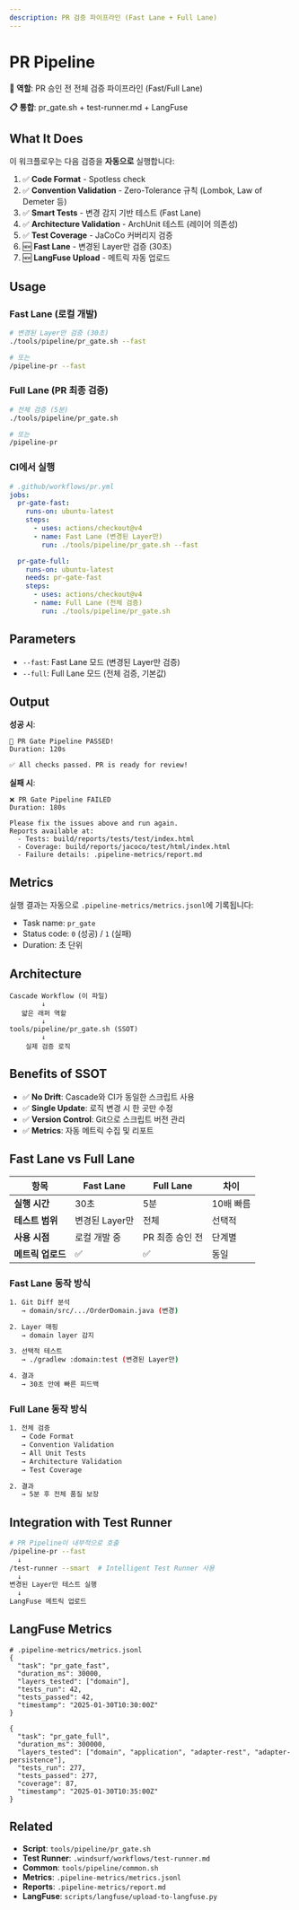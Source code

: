 ```yaml
---
description: PR 검증 파이프라인 (Fast Lane + Full Lane)
---
```


# PR Pipeline

**🎯 역할**: PR 승인 전 전체 검증 파이프라인 (Fast/Full Lane)

**📋 통합**: pr_gate.sh + test-runner.md + LangFuse

## What It Does

이 워크플로우는 다음 검증을 **자동으로** 실행합니다:

1. ✅ **Code Format** - Spotless check
2. ✅ **Convention Validation** - Zero-Tolerance 규칙 (Lombok, Law of Demeter 등)
3. ✅ **Smart Tests** - 변경 감지 기반 테스트 (Fast Lane)
4. ✅ **Architecture Validation** - ArchUnit 테스트 (레이어 의존성)
5. ✅ **Test Coverage** - JaCoCo 커버리지 검증
6. 🆕 **Fast Lane** - 변경된 Layer만 검증 (30초)
7. 🆕 **LangFuse Upload** - 메트릭 자동 업로드

## Usage

### Fast Lane (로컬 개발)

```bash
# 변경된 Layer만 검증 (30초)
./tools/pipeline/pr_gate.sh --fast

# 또는
/pipeline-pr --fast
```

### Full Lane (PR 최종 검증)

```bash
# 전체 검증 (5분)
./tools/pipeline/pr_gate.sh

# 또는
/pipeline-pr
```

### CI에서 실행

```yaml
# .github/workflows/pr.yml
jobs:
  pr-gate-fast:
    runs-on: ubuntu-latest
    steps:
      - uses: actions/checkout@v4
      - name: Fast Lane (변경된 Layer만)
        run: ./tools/pipeline/pr_gate.sh --fast

  pr-gate-full:
    runs-on: ubuntu-latest
    needs: pr-gate-fast
    steps:
      - uses: actions/checkout@v4
      - name: Full Lane (전체 검증)
        run: ./tools/pipeline/pr_gate.sh
```

## Parameters

- `--fast`: Fast Lane 모드 (변경된 Layer만 검증)
- `--full`: Full Lane 모드 (전체 검증, 기본값)

## Output

**성공 시**:
```
🎉 PR Gate Pipeline PASSED!
Duration: 120s

✅ All checks passed. PR is ready for review!
```

**실패 시**:
```
❌ PR Gate Pipeline FAILED
Duration: 180s

Please fix the issues above and run again.
Reports available at:
  - Tests: build/reports/tests/test/index.html
  - Coverage: build/reports/jacoco/test/html/index.html
  - Failure details: .pipeline-metrics/report.md
```

## Metrics

실행 결과는 자동으로 `.pipeline-metrics/metrics.jsonl`에 기록됩니다:
- Task name: `pr_gate`
- Status code: `0` (성공) / `1` (실패)
- Duration: 초 단위

## Architecture

```
Cascade Workflow (이 파일)
        ↓
   얇은 래퍼 역할
        ↓
tools/pipeline/pr_gate.sh (SSOT)
        ↓
    실제 검증 로직
```

## Benefits of SSOT

- ✅ **No Drift**: Cascade와 CI가 동일한 스크립트 사용
- ✅ **Single Update**: 로직 변경 시 한 곳만 수정
- ✅ **Version Control**: Git으로 스크립트 버전 관리
- ✅ **Metrics**: 자동 메트릭 수집 및 리포트

## Fast Lane vs Full Lane

| 항목 | Fast Lane | Full Lane | 차이 |
|------|-----------|-----------|------|
| **실행 시간** | 30초 | 5분 | 10배 빠름 |
| **테스트 범위** | 변경된 Layer만 | 전체 | 선택적 |
| **사용 시점** | 로컬 개발 중 | PR 최종 승인 전 | 단계별 |
| **메트릭 업로드** | ✅ | ✅ | 동일 |

### Fast Lane 동작 방식

```bash
1. Git Diff 분석
   → domain/src/.../OrderDomain.java (변경)

2. Layer 매핑
   → domain layer 감지

3. 선택적 테스트
   → ./gradlew :domain:test (변경된 Layer만)

4. 결과
   → 30초 안에 빠른 피드백
```

### Full Lane 동작 방식

```bash
1. 전체 검증
   → Code Format
   → Convention Validation
   → All Unit Tests
   → Architecture Validation
   → Test Coverage

2. 결과
   → 5분 후 전체 품질 보장
```

## Integration with Test Runner

```bash
# PR Pipeline이 내부적으로 호출
/pipeline-pr --fast
  ↓
/test-runner --smart  # Intelligent Test Runner 사용
  ↓
변경된 Layer만 테스트 실행
  ↓
LangFuse 메트릭 업로드
```

## LangFuse Metrics

```jsonl
# .pipeline-metrics/metrics.jsonl
{
  "task": "pr_gate_fast",
  "duration_ms": 30000,
  "layers_tested": ["domain"],
  "tests_run": 42,
  "tests_passed": 42,
  "timestamp": "2025-01-30T10:30:00Z"
}

{
  "task": "pr_gate_full",
  "duration_ms": 300000,
  "layers_tested": ["domain", "application", "adapter-rest", "adapter-persistence"],
  "tests_run": 277,
  "tests_passed": 277,
  "coverage": 87,
  "timestamp": "2025-01-30T10:35:00Z"
}
```

## Related

- **Script**: `tools/pipeline/pr_gate.sh`
- **Test Runner**: `.windsurf/workflows/test-runner.md`
- **Common**: `tools/pipeline/common.sh`
- **Metrics**: `.pipeline-metrics/metrics.jsonl`
- **Reports**: `.pipeline-metrics/report.md`
- **LangFuse**: `scripts/langfuse/upload-to-langfuse.py`
